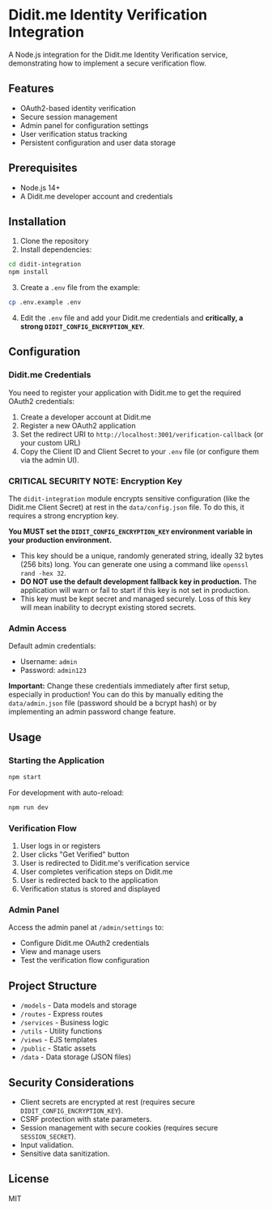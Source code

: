 # Didit.me Identity Verification Integration

A Node.js integration for the Didit.me Identity Verification service, demonstrating how to implement a secure verification flow.

## Features

- OAuth2-based identity verification
- Secure session management
- Admin panel for configuration settings
- User verification status tracking
- Persistent configuration and user data storage

## Prerequisites

- Node.js 14+
- A Didit.me developer account and credentials

## Installation

1. Clone the repository
2. Install dependencies:

```bash
cd didit-integration
npm install
```

3. Create a `.env` file from the example:

```bash
cp .env.example .env
```

4. Edit the `.env` file and add your Didit.me credentials and **critically, a strong `DIDIT_CONFIG_ENCRYPTION_KEY`**.

## Configuration

### Didit.me Credentials

You need to register your application with Didit.me to get the required OAuth2 credentials:

1. Create a developer account at Didit.me
2. Register a new OAuth2 application
3. Set the redirect URI to `http://localhost:3001/verification-callback` (or your custom URL)
4. Copy the Client ID and Client Secret to your `.env` file (or configure them via the admin UI).

### **CRITICAL SECURITY NOTE: Encryption Key**

The `didit-integration` module encrypts sensitive configuration (like the Didit.me Client Secret) at rest in the `data/config.json` file. To do this, it requires a strong encryption key.

**You MUST set the `DIDIT_CONFIG_ENCRYPTION_KEY` environment variable in your production environment.**

- This key should be a unique, randomly generated string, ideally 32 bytes (256 bits) long. You can generate one using a command like `openssl rand -hex 32`.
- **DO NOT use the default development fallback key in production.** The application will warn or fail to start if this key is not set in production.
- This key must be kept secret and managed securely. Loss of this key will mean inability to decrypt existing stored secrets.

### Admin Access

Default admin credentials:
- Username: `admin`
- Password: `admin123`

**Important:** Change these credentials immediately after first setup, especially in production! You can do this by manually editing the `data/admin.json` file (password should be a bcrypt hash) or by implementing an admin password change feature.

## Usage

### Starting the Application

```bash
npm start
```

For development with auto-reload:

```bash
npm run dev
```

### Verification Flow

1. User logs in or registers
2. User clicks "Get Verified" button
3. User is redirected to Didit.me's verification service
4. User completes verification steps on Didit.me
5. User is redirected back to the application
6. Verification status is stored and displayed

### Admin Panel

Access the admin panel at `/admin/settings` to:
- Configure Didit.me OAuth2 credentials
- View and manage users
- Test the verification flow configuration

## Project Structure

- `/models` - Data models and storage
- `/routes` - Express routes
- `/services` - Business logic
- `/utils` - Utility functions
- `/views` - EJS templates
- `/public` - Static assets
- `/data` - Data storage (JSON files)

## Security Considerations

- Client secrets are encrypted at rest (requires secure `DIDIT_CONFIG_ENCRYPTION_KEY`).
- CSRF protection with state parameters.
- Session management with secure cookies (requires secure `SESSION_SECRET`).
- Input validation.
- Sensitive data sanitization.

## License

MIT